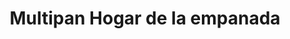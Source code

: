 ---
title: "Multipan Hogar de la empanada"
url: /valdivia/multipan-hogar-de-la-empanada/
shop: supermercado
---